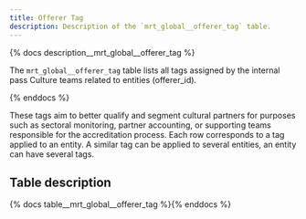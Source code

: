 ```yaml
---
title: Offerer Tag
description: Description of the `mrt_global__offerer_tag` table.
---
```


{% docs description__mrt_global__offerer_tag %}

The `mrt_global__offerer_tag` table lists all tags assigned by the internal pass Culture teams related to entities (offerer_id).

{% enddocs %}

These tags aim to better qualify and segment cultural partners for purposes such as sectoral monitoring, partner accounting, or supporting teams responsible for the accreditation process.
Each row corresponds to a tag applied to an entity. A similar tag can be applied to several entities, an entity can have several tags.

## Table description

{% docs table__mrt_global__offerer_tag %}{% enddocs %}
